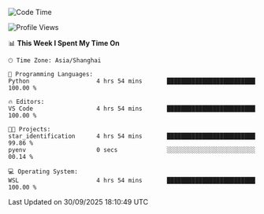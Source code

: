 <!--START_SECTION:waka-->
![Code Time](http://img.shields.io/badge/Code%20Time-3%2C132%20hrs%2033%20mins-blue)

![Profile Views](http://img.shields.io/badge/Profile%20Views-0-blue)

📊 **This Week I Spent My Time On** 

```text
🕑︎ Time Zone: Asia/Shanghai

💬 Programming Languages: 
Python                   4 hrs 54 mins       █████████████████████████   100.00 % 

🔥 Editors: 
VS Code                  4 hrs 54 mins       █████████████████████████   100.00 % 

🐱‍💻 Projects: 
star_identification      4 hrs 54 mins       █████████████████████████   99.86 % 
pyenv                    0 secs              ░░░░░░░░░░░░░░░░░░░░░░░░░   00.14 % 

💻 Operating System: 
WSL                      4 hrs 54 mins       █████████████████████████   100.00 % 
```


 Last Updated on 30/09/2025 18:10:49 UTC
<!--END_SECTION:waka-->